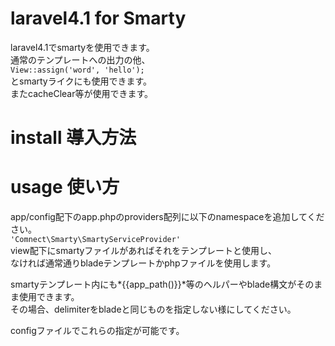 laravel4.1 for Smarty
========
laravel4.1でsmartyを使用できます。  
通常のテンプレートへの出力の他、  
`View::assign('word', 'hello');`  
とsmartyライクにも使用できます。  
またcacheClear等が使用できます。  

install 導入方法
==================



usage 使い方
==================

app/config配下のapp.phpのproviders配列に以下のnamespaceを追加してください。  
`'Comnect\Smarty\SmartyServiceProvider'`  
view配下にsmartyファイルがあればそれをテンプレートと使用し、  
なければ通常通りbladeテンプレートかphpファイルを使用します。  

smartyテンプレート内にも*{{app_path()}}*等のヘルパーやblade構文がそのまま使用できます。  
その場合、delimiterをbladeと同じものを指定しない様にしてください。  

configファイルでこれらの指定が可能です。  
